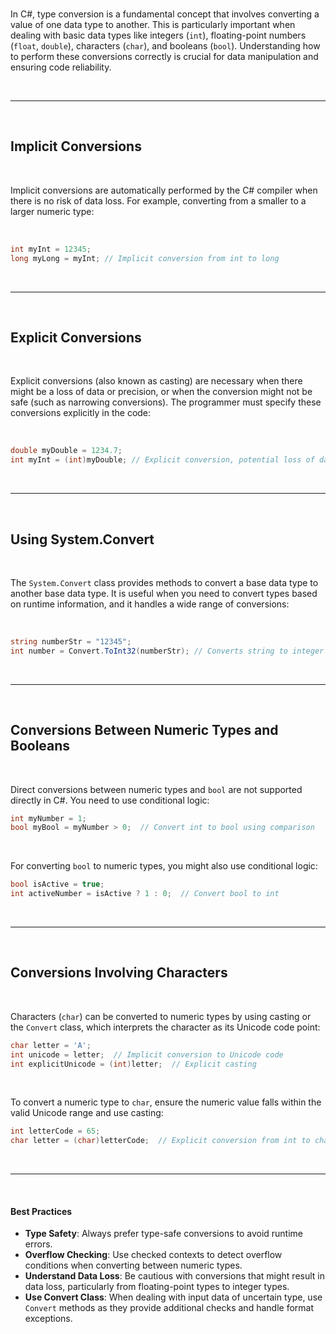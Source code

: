 <br>

In C#, type conversion is a fundamental concept that involves converting a value of one data type to another. This is particularly important when dealing with basic data types like integers (`int`), floating-point numbers (`float`, `double`), characters (`char`), and booleans (`bool`). Understanding how to perform these conversions correctly is crucial for data manipulation and ensuring code reliability.

<br>

---

<br>

## Implicit Conversions

<br>

Implicit conversions are automatically performed by the C# compiler when there is no risk of data loss. For example, converting from a smaller to a larger numeric type:

<br>

```csharp
int myInt = 12345;
long myLong = myInt; // Implicit conversion from int to long
```

<br>

---

<br>

## Explicit Conversions

<br>

Explicit conversions (also known as casting) are necessary when there might be a loss of data or precision, or when the conversion might not be safe (such as narrowing conversions). The programmer must specify these conversions explicitly in the code:

<br>

```csharp
double myDouble = 1234.7;
int myInt = (int)myDouble; // Explicit conversion, potential loss of data
```

<br>

---

<br>

## Using System.Convert

<br>

The `System.Convert` class provides methods to convert a base data type to another base data type. It is useful when you need to convert types based on runtime information, and it handles a wide range of conversions:

<br>

```csharp
string numberStr = "12345";
int number = Convert.ToInt32(numberStr); // Converts string to integer
```

<br>

---

<br>

## Conversions Between Numeric Types and Booleans

<br>

Direct conversions between numeric types and `bool` are not supported directly in C#. You need to use conditional logic:

```csharp
int myNumber = 1;
bool myBool = myNumber > 0;  // Convert int to bool using comparison
```

<br>

For converting `bool` to numeric types, you might also use conditional logic:

```csharp
bool isActive = true;
int activeNumber = isActive ? 1 : 0;  // Convert bool to int
```

<br>

---

<br>

## Conversions Involving Characters

<br>

Characters (`char`) can be converted to numeric types by using casting or the `Convert` class, which interprets the character as its Unicode code point:

```csharp
char letter = 'A';
int unicode = letter;  // Implicit conversion to Unicode code
int explicitUnicode = (int)letter;  // Explicit casting
```

<br>

To convert a numeric type to `char`, ensure the numeric value falls within the valid Unicode range and use casting:

```csharp
int letterCode = 65;
char letter = (char)letterCode;  // Explicit conversion from int to char
```

<br>

---

<br>

#### Best Practices

- **Type Safety**: Always prefer type-safe conversions to avoid runtime errors.
- **Overflow Checking**: Use checked contexts to detect overflow conditions when converting between numeric types.
- **Understand Data Loss**: Be cautious with conversions that might result in data loss, particularly from floating-point types to integer types.
- **Use Convert Class**: When dealing with input data of uncertain type, use `Convert` methods as they provide additional checks and handle format exceptions.